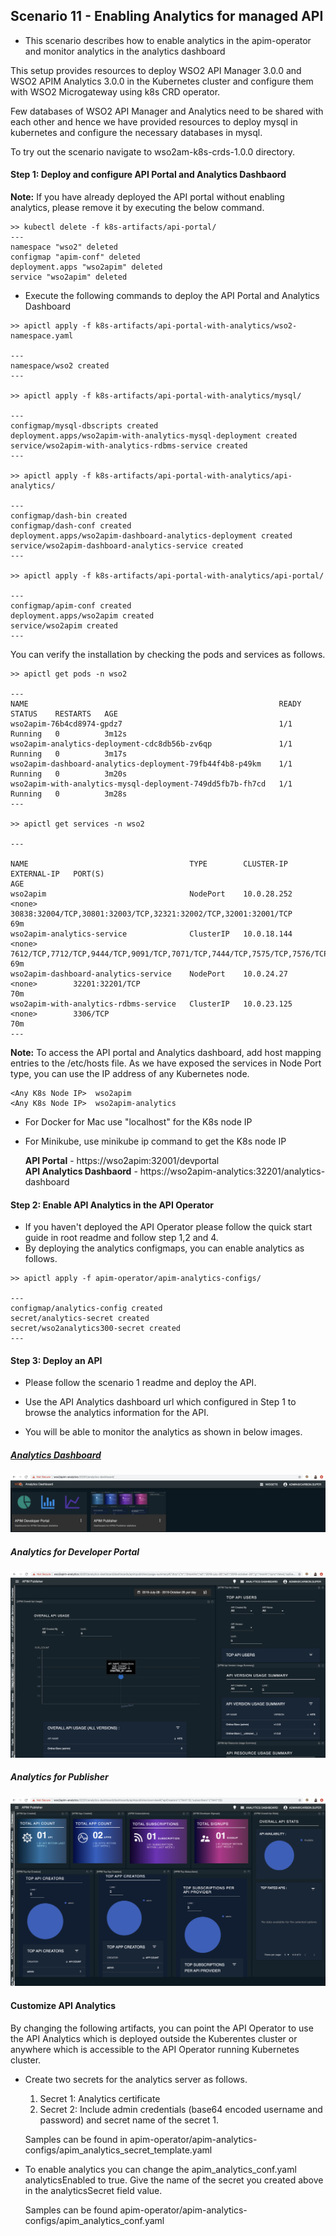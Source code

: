 ## Scenario 11 - Enabling Analytics for managed API


- This scenario describes how to enable analytics in the apim-operator and monitor analytics in the analytics dashboard

This setup provides resources to deploy WSO2 API Manager 3.0.0 and WSO2 APIM Analytics 3.0.0 in the Kubernetes cluster and configure them with WSO2 Microgateway using k8s CRD operator.
 
Few databases of WSO2 API Manager and Analytics need to be shared with each other and hence we have provided resources to deploy mysql in kubernetes and configure the necessary databases in mysql.


To try out the scenario navigate to wso2am-k8s-crds-1.0.0 directory.

#### Step 1: Deploy and configure API Portal and Analytics Dashbaord

**Note:** If you have already deployed the API portal without enabling analytics, please remove it by executing the below command.

```
>> kubectl delete -f k8s-artifacts/api-portal/
---
namespace "wso2" deleted
configmap "apim-conf" deleted
deployment.apps "wso2apim" deleted
service "wso2apim" deleted
```

- Execute the following commands to deploy the API Portal and Analytics Dashboard

```
>> apictl apply -f k8s-artifacts/api-portal-with-analytics/wso2-namespace.yaml

---
namespace/wso2 created  
---

>> apictl apply -f k8s-artifacts/api-portal-with-analytics/mysql/

---
configmap/mysql-dbscripts created
deployment.apps/wso2apim-with-analytics-mysql-deployment created
service/wso2apim-with-analytics-rdbms-service created
---

>> apictl apply -f k8s-artifacts/api-portal-with-analytics/api-analytics/

---
configmap/dash-bin created
configmap/dash-conf created
deployment.apps/wso2apim-dashboard-analytics-deployment created
service/wso2apim-dashboard-analytics-service created
---

>> apictl apply -f k8s-artifacts/api-portal-with-analytics/api-portal/

---
configmap/apim-conf created
deployment.apps/wso2apim created
service/wso2apim created
---
```

You can verify the installation by checking the pods and services as follows.

```
>> apictl get pods -n wso2

---
NAME                                                        READY   STATUS    RESTARTS   AGE
wso2apim-76b4cd8974-gpdz7                                   1/1     Running   0          3m12s
wso2apim-analytics-deployment-cdc8db56b-zv6qp               1/1     Running   0          3m17s
wso2apim-dashboard-analytics-deployment-79fb44f4b8-p49km    1/1     Running   0          3m20s
wso2apim-with-analytics-mysql-deployment-749dd5fb7b-fh7cd   1/1     Running   0          3m28s
---

>> apictl get services -n wso2

---

NAME                                    TYPE        CLUSTER-IP    EXTERNAL-IP   PORT(S)                                                                            AGE
wso2apim                                NodePort    10.0.28.252   <none>        30838:32004/TCP,30801:32003/TCP,32321:32002/TCP,32001:32001/TCP                    69m
wso2apim-analytics-service              ClusterIP   10.0.18.144   <none>        7612/TCP,7712/TCP,9444/TCP,9091/TCP,7071/TCP,7444/TCP,7575/TCP,7576/TCP,7577/TCP   69m
wso2apim-dashboard-analytics-service    NodePort    10.0.24.27    <none>        32201:32201/TCP                                                                    70m
wso2apim-with-analytics-rdbms-service   ClusterIP   10.0.23.125   <none>        3306/TCP                                                                           70m
---
```

**Note:** To access the API portal and Analytics dashboard, add host mapping entries to the /etc/hosts file. As we have exposed the services in Node Port type, you can use the IP address of any Kubernetes node.


```
<Any K8s Node IP>  wso2apim
<Any K8s Node IP>  wso2apim-analytics
```

- For Docker for Mac use "localhost" for the K8s node IP 
- For Minikube, use minikube ip command to get the K8s node IP
	 
    **API Portal** - https://wso2apim:32001/devportal <br>
    **API Analytics Dashbaord** - https://wso2apim-analytics:32201/analytics-dashboard


#### Step 2: Enable API Analytics in the API Operator

- If you haven't deployed the API Operator please follow the quick start guide in root readme and follow step 1,2 and 4.
- By deploying the analytics configmaps, you can enable analytics as follows.

```
>> apictl apply -f apim-operator/apim-analytics-configs/

---
configmap/analytics-config created
secret/analytics-secret created
secret/wso2analytics300-secret created
---
```

#### Step 3: Deploy an API

- Please follow the scenario 1 readme and deploy the API.

- Use the API Analytics dashboard url which configured in Step 1 to browse the analytics information for the API.

- You will be able to monitor the analytics as shown in below images.

##### [Analytics Dashboard](https://wso2apim-analytics:32201/analytics-dashboard)
![Alt text](images/Analytics-Dashboard.png?raw=true "Title")

##### Analytics for Developer Portal

![Alt text](images/Developer-Analytics.png?raw=true "Title")

##### Analytics for Publisher

![Alt text](images/Publisher-Analytics.png?raw=true "Title")


#### Customize API Analytics 

By changing the following artifacts, you can point the API Operator to use the API Analytics which is deployed outside the Kuberentes cluster or anywhere which is accessible to the API Operator running Kubernetes cluster.

- Create two secrets for the analytics server as follows.

    1. Secret 1: Analytics certificate
    2. Secret 2: Include admin credentials (base64 encoded username and password) and secret name of the secret 1.
    
    Samples can be found in apim-operator/apim-analytics-configs/apim_analytics_secret_template.yaml
    
- To enable analytics you can change the apim_analytics_conf.yaml analyticsEnabled to true. Give the name of the secret you created above in the analyticsSecret field value.

    Samples can be found apim-operator/apim-analytics-configs/apim_analytics_conf.yaml

